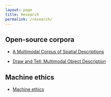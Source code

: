 ```yaml
---
layout: page
title: Research
permalink: /research/
---
```


## Open-source corpora
- [A Multimodal Corpus of Spatial Descriptions
](/research/scene/)

- [Draw and Tell: Multimodal Object Description](/research/object/)

## Machine ethics
- [Machine ethics](/research/ethics/)